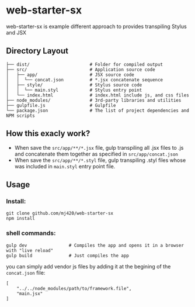 # web-starter-sx
web-starter-sx is example different approach to provides transpiling Stylus and JSX
## Directory Layout
```shell
├── dist/                       # Folder for compiled output
├── src/                        # Application source code
│   ├── app/                    # JSX source code
│   │  └── concat.json          # *.jsx concatenate sequence
│   ├── style/                  # Stylus source code
│   │  └── main.styl            # Stylus entry point
│   └── index.html              # index.html include js, and css files
├── node_modules/               # 3rd-party libraries and utilities
├── gulpfile.js                 # Gulpfile
└── package.json                # The list of project dependencies and NPM scripts
```

## How this exacly work?
- When save the `src/app/**/*.jsx` file, gulp transpiling all .jsx files to .js and concatenate them together as specified in `src/app/concat.json`
- When save the `src/app/**/*.styl` file, gulp transpiling .styl files whose was included in `main.styl` entry point file.

## Usage
### Install:
```shell
git clone github.com/mj420/web-starter-sx
npm install
```
### shell commands:
```shell
gulp dev                # Compiles the app and opens it in a browser with "live reload"
gulp build              # Just compiles the app
```

you can simply add vendor js files by adding it at the begining of the `concat.json` file:
```
[
    "../../node_modules/path/to/framework.file",
    "main.jsx"
]
```
